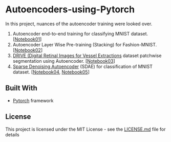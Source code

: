 # Autoencoders-using-Pytorch

In this project, nuances of the autoencoder training were looked over.
1. Autoencoder end-to-end training for classifying MNIST dataset. [[Notebook01](https://github.com/abhigoogol/Autoencoders-using-Pytorch/blob/master/01_Autoencoder_Classifier_End_to_End_Training.ipynb)]
2. Autoencoder Layer Wise Pre-training (Stacking) for Fashion-MNIST. [[Notebook02](https://github.com/abhigoogol/Autoencoders-using-Pytorch/blob/master/02_Autoencoder_Classifier_Layer_Wise_Pre_training_Fashion_MNIST.ipynb)]
3. [DRIVE (Digital Retinal Images for Vessel Extractions](https://www.isi.uu.nl/Research/Databases/DRIVE/) dataset patchwise segmentation using Autoencoder. [[Notebook03](https://github.com/abhigoogol/Autoencoders-using-Pytorch/blob/master/03_Retinal_Vessel_Detection_Autoencoder_Segmentation.ipynb)]
4. [Sparse Denoising Autoencoder](https://github.com/abhigoogol/Autoencoders-using-Pytorch/blob/master/05_Denoising_Autoencoder_MNIST_Classification.ipynb) (SDAE) for classification of MNIST dataset. [[Notebook04](https://github.com/abhigoogol/Autoencoders-using-Pytorch/blob/master/04_Sparse_Autoencoder_MNIST_Classification.ipynb), [Notebook05](https://github.com/abhigoogol/Autoencoders-using-Pytorch/blob/master/05_Denoising_Autoencoder_MNIST_Classification.ipynb)]

## Built With

* [Pytorch](https://pytorch.org/) framework 

## License
This project is licensed under the MIT License - see the [LICENSE.md](https://github.com/abhigoogol/Autoencoders-using-Pytorch/blob/master/LICENSE) file for details
